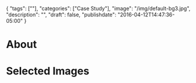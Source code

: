 {
  "tags": [""],
  "categories": ["Case Study"],
  "image": "/img/default-bg3.jpg",
  "description": "",
  "draft": false,
  "publishdate": "2016-04-12T14:47:36-05:00"
}

# About


# Selected Images
